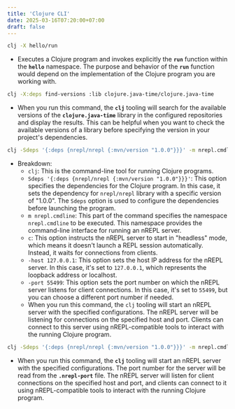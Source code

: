 ```yaml
---
title: 'Clojure CLI'
date: 2025-03-16T07:20:00+07:00
draft: false
---
```


```bash
clj -X hello/run
```

- Executes a Clojure program and invokes explicitly the **`run`** function within the **`hello`** namespace. The purpose and behavior of the **`run`** function would depend on the implementation of the Clojure program you are working with.

```bash
clj -X:deps find-versions :lib clojure.java-time/clojure.java-time
```

- When you run this command, the **`clj`** tooling will search for the available versions of the **`clojure.java-time`** library in the configured repositories and display the results. This can be helpful when you want to check the available versions of a library before specifying the version in your project's dependencies.

```bash
clj -Sdeps '{:deps {nrepl/nrepl {:mvn/version "1.0.0"}}}' -m nrepl.cmdline -c --host 127.0.0.1 --port 55499
```

- Breakdown:
  - `clj`: This is the command-line tool for running Clojure programs.
  - `Sdeps '{:deps {nrepl/nrepl {:mvn/version "1.0.0"}}}'`: This option specifies the dependencies for the Clojure program. In this case, it sets the dependency for `nrepl/nrepl` library with a specific version of "1.0.0". The `Sdeps` option is used to configure the dependencies before launching the program.
  - `m nrepl.cmdline`: This part of the command specifies the namespace `nrepl.cmdline` to be executed. This namespace provides the command-line interface for running an nREPL server.
  - `c`: This option instructs the nREPL server to start in "headless" mode, which means it doesn't launch a REPL session automatically. Instead, it waits for connections from clients.
  - `-host 127.0.0.1`: This option sets the host IP address for the nREPL server. In this case, it's set to `127.0.0.1`, which represents the loopback address or localhost.
  - `-port 55499`: This option sets the port number on which the nREPL server listens for client connections. In this case, it's set to `55499`, but you can choose a different port number if needed.
  - When you run this command, the `clj` tooling will start an nREPL server with the specified configurations. The nREPL server will be listening for connections on the specified host and port. Clients can connect to this server using nREPL-compatible tools to interact with the running Clojure program.

```bash
clj -Sdeps '{:deps {nrepl/nrepl {:mvn/version "1.0.0"}}}' -m nrepl.cmdline -c --host 127.0.0.1 --port `< .nrepl-port`
```

- When you run this command, the **`clj`** tooling will start an nREPL server with the specified configurations. The port number for the server will be read from the **`.nrepl-port`** file. The nREPL server will listen for client connections on the specified host and port, and clients can connect to it using nREPL-compatible tools to interact with the running Clojure program.
